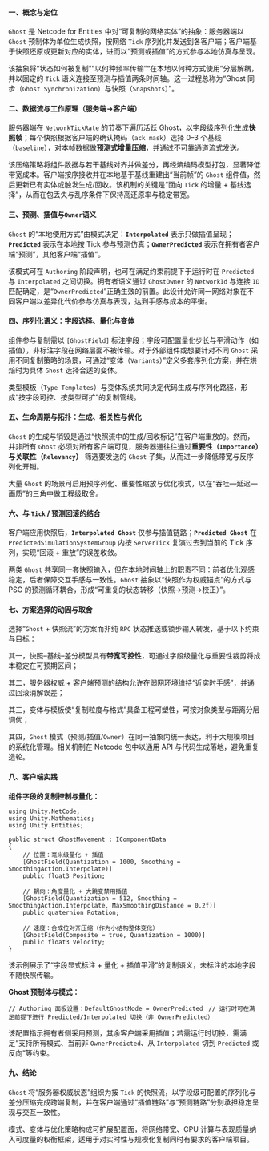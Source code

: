#### 一、概念与定位

`Ghost` 是 Netcode for Entities 中对“可复制的网络实体”的抽象：服务器端以 `Ghost` 预制体为单位生成快照，按网络 `Tick` 序列化并发送到各客户端；客户端基于快照还原或更新对应的实体，进而以“预测或插值”的方式参与本地仿真与呈现。

该抽象将“状态如何被复制”“以何种频率传输”“在本地以何种方式使用”分层解耦，并以固定的 `Tick` 语义连接至预测与插值两条时间轴。这一过程总称为“Ghost 同步（`Ghost Synchronization`）与快照（`Snapshots`）”。

#### 二、数据流与工作原理（服务端→客户端）

服务器端在 `NetworkTickRate` 的节奏下遍历活跃 Ghost，以字段级序列化生成**快照帧**；每个快照根据客户端的确认掩码（`ack mask`）选择 0–3 个基线（`baseline`），对本帧数据做**预测式增量压缩**，并通过不可靠通道流式发送。

该压缩策略将组件数据与若干基线对齐并做差分，再经熵编码模型打包，显著降低带宽成本。客户端按序接收并在本地基于基线重建出“当前帧”的 `Ghost` 组件值，然后更新已有实体或触发生成/回收。该机制的关键是“面向 `Tick` 的增量 + 基线选择”，从而在包丢失与乱序条件下保持高还原率与稳定带宽。

#### 三、预测、插值与`Owner`语义

`Ghost` 的“本地使用方式”由模式决定：**`Interpolated`** 表示只做插值呈现；**`Predicted`** 表示在本地按 Tick 参与预测仿真；**`OwnerPredicted`** 表示在拥有者客户端“预测”，其他客户端“插值”。

该模式可在 `Authoring` 阶段声明，也可在满足约束前提下于运行时在 `Predicted` 与 `Interpolated` 之间切换。拥有者语义通过 `GhostOwner` 的 `NetworkId` 与连接 `ID` 匹配确定，是“`OwnerPredicted`”正确生效的前置。此设计允许同一网络对象在不同客户端以差异化代价参与仿真与表现，达到手感与成本的平衡。

#### 四、序列化语义：字段选择、量化与变体

组件参与复制需以 `[GhostField]` 标注字段；字段可配置量化步长与平滑动作（如插值），非标注字段在网络层面不被传输。对于外部组件或想要针对不同 `Ghost` 采用不同复制策略的场景，可通过“变体（`Variants`）”定义多套序列化方案，并在烘焙时为具体 `Ghost` 选择合适的变体。

类型模板（`Type Templates`）与变体系统共同决定代码生成与序列化路径，形成“按字段可控、按类型可扩”的复制管线。

#### 五、生命周期与拓扑：生成、相关性与优化

`Ghost` 的生成与销毁是通过“快照流中的生成/回收标记”在客户端重放的。然而，并非所有 `Ghost` 必须对所有客户端可见，服务器通往往通过**重要性（`Importance`）与关联性（`Relevancy`）** 筛选要发送的 `Ghost` 子集，从而进一步降低带宽与反序列化开销。

大量 `Ghost` 的场景可启用预序列化、重要性缩放与优化模式，以在“吞吐—延迟—画质”的三角中做工程级取舍。

#### 六、与 `Tick` / 预测回滚的结合

客户端应用快照后，**`Interpolated Ghost`** 仅参与插值链路；**`Predicted Ghost`** 在 `PredictedSimulationSystemGroup` 内按 `ServerTick` 复演过去到当前的 Tick 序列，实现“回滚 + 重放”的误差收敛。

两类 `Ghost` 共享同一套快照输入，但在本地时间轴上的职责不同：前者优化观感稳定，后者保障交互手感与一致性。`Ghost` 抽象以“快照作为权威锚点”的方式与 PSG 的预测循环耦合，形成“可重复的状态转移（快照→预测→校正）”。

#### 七、方案选择的动因与取舍

选择“`Ghost` + 快照流”的方案而非纯 `RPC` 状态推送或锁步输入转发，基于以下约束与目标：

其一，快照–基线–差分模型具有**带宽可控性**，可通过字段级量化与重要性裁剪将成本稳定在可预期区间；

其二，服务器权威 + 客户端预测的结构允许在弱网环境维持“近实时手感”，并通过回滚消解误差；

其三，变体与模板使“复制粒度与格式”具备工程可塑性，可按对象类型与距离分层调优；

其四，`Ghost` 模式（预测/插值/`Owner`）在同一抽象内统一表达，利于大规模项目的系统化管理。相关机制在 Netcode 包中以通用 API 与代码生成落地，避免重复造轮。

#### 八、客户端实践

**组件字段的复制控制与量化：**
```
using Unity.NetCode;
using Unity.Mathematics;
using Unity.Entities;

public struct GhostMovement : IComponentData
{
    // 位置：毫米级量化 + 插值
    [GhostField(Quantization = 1000, Smoothing = SmoothingAction.Interpolate)]
    public float3 Position;

    // 朝向：角度量化 + 大跳变禁用插值
    [GhostField(Quantization = 512, Smoothing = SmoothingAction.Interpolate, MaxSmoothingDistance = 0.2f)]
    public quaternion Rotation;

    // 速度：合成位对齐压缩（作为小结构整体变化）
    [GhostField(Composite = true, Quantization = 1000)]
    public float3 Velocity;
}

```
该示例展示了“字段显式标注 + 量化 + 插值平滑”的复制语义，未标注的本地字段不随快照传输。

**Ghost 预制体与模式：**

`// Authoring 面板设置：DefaultGhostMode = OwnerPredicted `
`// 运行时可在满足前提下进行 Predicted/Interpolated 切换（非 OwnerPredicted）`

该配置指示拥有者侧采用预测，其余客户端采用插值；若需运行时切换，需满足“支持所有模式、当前非 `OwnerPredicted`、从 `Interpolated` 切到 `Predicted` 或反向”等约束。

#### 九、结论

`Ghost` 将“服务器权威状态”组织为按 `Tick` 的快照流，以字段级可配置的序列化与差分压缩完成跨端复制，并在客户端通过“插值链路”与“预测链路”分别承担稳定呈现与交互一致性。

模式、变体与优化策略构成可扩展配置面，将网络带宽、CPU 计算与表现质量纳入可度量的权衡框架，适用于对实时性与规模化复制同时有要求的客户端项目。